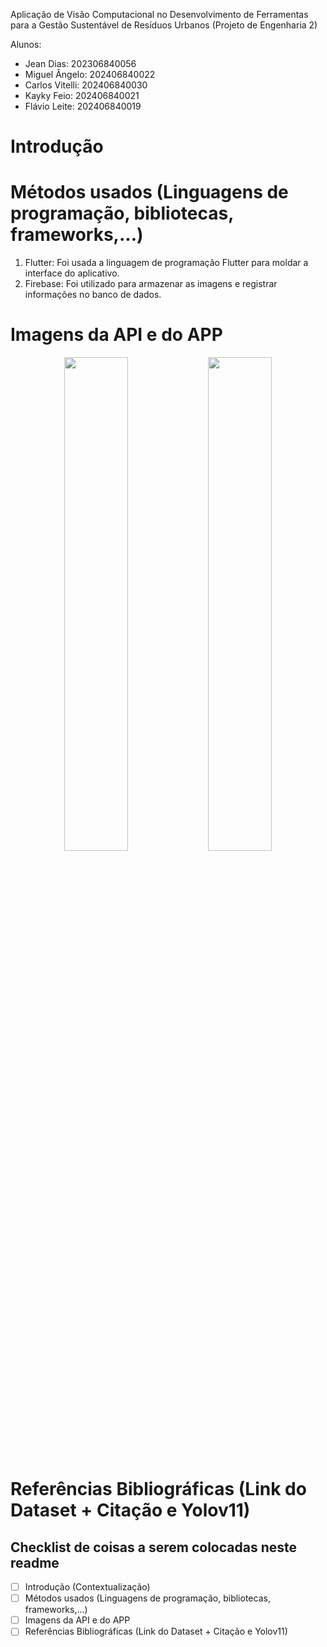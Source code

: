Aplicação de Visão Computacional no Desenvolvimento de Ferramentas para a Gestão Sustentável de Resíduos Urbanos (Projeto de Engenharia 2)

Alunos: 
- Jean Dias: 202306840056
- Miguel Ângelo: 202406840022
- Carlos Vitelli: 202406840030
- Kayky Feio: 202406840021
- Flávio Leite: 202406840019

# Introdução 

# Métodos usados (Linguagens de programação, bibliotecas, frameworks,...)
1. Flutter: Foi usada a linguagem de programação Flutter para moldar a interface do aplicativo.
2. Firebase: Foi utilizado para armazenar as imagens e registrar informações no banco de dados.

# Imagens da API e do APP
<p align="center">
  <img src="../imgs/img_app1.png" width="45%">
  <img src="../imgs/img_app3.png" width="45%">

# Referências Bibliográficas (Link do Dataset + Citação e Yolov11)


## Checklist de coisas a serem colocadas neste readme

- [ ] Introdução (Contextualização)
- [ ] Métodos usados (Linguagens de programação, bibliotecas, frameworks,...)
- [ ] Imagens da API e do APP
- [ ] Referências Bibliográficas (Link do Dataset + Citação e Yolov11)
